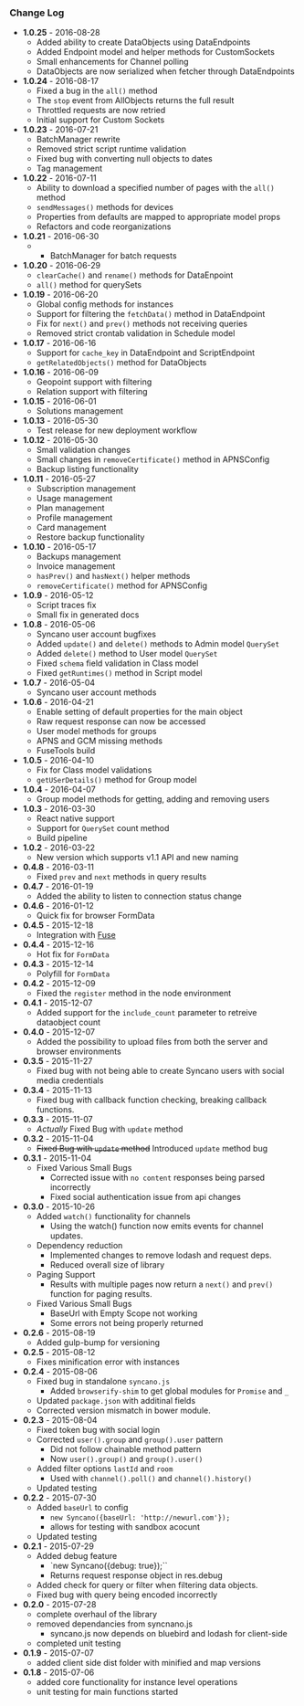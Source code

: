 ### Change Log
* **1.0.25** - 2016-08-28
    * Added ability to create DataObjects using DataEndpoints
    * Added Endpoint model and helper methods for CustomSockets
    * Small enhancements for Channel polling
    * DataObjects are now serialized when fetcher through DataEndpoints
* **1.0.24** - 2016-08-17
    * Fixed a bug in the `all()` method
    * The `stop` event from AllObjects returns the full result
    * Throttled requests are now retried
    * Initial support for Custom Sockets
* **1.0.23** - 2016-07-21
    * BatchManager rewrite
    * Removed strict script runtime validation
    * Fixed bug with converting null objects to dates
    * Tag management
* **1.0.22** - 2016-07-11
    * Ability to download a specified number of pages with the `all()` method
    * `sendMessages()` methods for devices
    * Properties from defaults are mapped to appropriate model props
    * Refactors and code reorganizations
* **1.0.21** - 2016-06-30
    * * BatchManager for batch requests
* **1.0.20** - 2016-06-29
    * `clearCache()` and `rename()` methods for DataEnpoint
    * `all()` method for querySets
* **1.0.19** - 2016-06-20
    * Global config methods for instances
    * Support for filtering the `fetchData()` method in DataEndpoint
    * Fix for `next()` and `prev()` methods not receiving queries
    * Removed strict crontab validation in Schedule model
* **1.0.17** - 2016-06-16
    * Support for `cache_key` in DataEndpoint and ScriptEndpoint
    * `getRelatedObjects()` method for DataObjects
* **1.0.16** - 2016-06-09
    * Geopoint support with filtering
    * Relation support with filtering
* **1.0.15** - 2016-06-01
    * Solutions management
* **1.0.13** - 2016-05-30
    * Test release for new deployment workflow
* **1.0.12** - 2016-05-30
    * Small validation changes
    * Small changes in `removeCertificate()` method in APNSConfig
    * Backup listing functionality
* **1.0.11** - 2016-05-27
    * Subscription management
    * Usage management
    * Plan management
    * Profile management
    * Card management
    * Restore backup functionality
* **1.0.10** - 2016-05-17
    * Backups management
    * Invoice management
    * `hasPrev()` and `hasNext()` helper methods
    * `removeCertificate()` method for APNSConfig
* **1.0.9** - 2016-05-12
    * Script traces fix
    * Small fix in generated docs
* **1.0.8** - 2016-05-06
    * Syncano user account bugfixes
    * Added `update()` and `delete()` methods to Admin model `QuerySet`
    * Added `delete()` method to User model `QuerySet`
    * Fixed `schema` field validation in Class model
    * Fixed `getRuntimes()` method in Script model
* **1.0.7** - 2016-05-04
    * Syncano user account methods
* **1.0.6** - 2016-04-21
    * Enable setting of default properties for the main object
    * Raw request response can now be accessed
    * User model methods for groups
    * APNS and GCM missing methods
    * FuseTools build
* **1.0.5** - 2016-04-10
    * Fix for Class model validations
    * `getUSerDetails()` method for Group model
* **1.0.4** - 2016-04-07
    * Group model methods for getting, adding and removing users
* **1.0.3** - 2016-03-30
    * React native support
    * Support for `QuerySet` count method
    * Build pipeline
* **1.0.2** - 2016-03-22
    * New version which supports v1.1 API and new naming
* **0.4.8** - 2016-03-11
    * Fixed `prev` and `next` methods in query results
* **0.4.7** - 2016-01-19
    * Added the ability to listen to connection status change
* **0.4.6** - 2016-01-12
    * Quick fix for browser FormData
* **0.4.5** - 2015-12-18
    * Integration with [Fuse](https://www.fusetools.com/)
* **0.4.4** - 2015-12-16
    * Hot fix for `FormData`
* **0.4.3** - 2015-12-14
    * Polyfill for `FormData`
* **0.4.2** - 2015-12-09
    * Fixed the `register` method in the node environment
* **0.4.1** - 2015-12-07
    * Added support for the `include_count` parameter to retreive dataobject count
* **0.4.0** - 2015-12-07
    * Added the possibility to upload files from both the server and browser environments
* **0.3.5** - 2015-11-27
    * Fixed bug with not being able to create Syncano users with social media credentials
* **0.3.4** - 2015-11-13
    * Fixed bug with callback function checking, breaking callback functions.
* **0.3.3** - 2015-11-07
    * _Actually_ Fixed Bug with `update` method
* **0.3.2** - 2015-11-04
    * ~~Fixed Bug with `update` method~~ Introduced `update` method bug
* **0.3.1** - 2015-11-04
    * Fixed Various Small Bugs
      * Corrected issue with `no content` responses being parsed incorrectly
      * Fixed social authentication issue from api changes
* **0.3.0** - 2015-10-26
    * Added `watch()` functionality for channels
      * Using the watch() function now emits events for channel updates.
    * Dependency reduction
      * Implemented changes to remove lodash and request deps.
      * Reduced overall size of library
    * Paging Support
      * Results with multiple pages now return a `next()` and `prev()` function for paging results.
    * Fixed Various Small Bugs
      * BaseUrl with Empty Scope not working
      * Some errors not being properly returned
* **0.2.6** - 2015-08-19
    * Added gulp-bump for versioning
* **0.2.5** - 2015-08-12
    * Fixes minification error with instances
* **0.2.4** - 2015-08-06
    * Fixed bug in standalone `syncano.js`
      * Added `browserify-shim` to get global modules for `Promise` and `_`
    * Updated `package.json` with additinal fields
    * Corrected version mismatch in bower module.
* **0.2.3** - 2015-08-04
    * Fixed token bug with social login
    * Corrected `user().group` and `group().user` pattern
      * Did not follow chainable method pattern
      * Now `user().group()` and `group().user()`
    * Added filter options `lastId` and `room`
      * Used with `channel().poll()` and `channel().history()`
    * Updated testing
* **0.2.2** - 2015-07-30
    * Added `baseUrl` to config
        * `new Syncano({baseUrl: 'http://newurl.com'});`
        * allows for testing with sandbox acocunt
    * Updated testing
* **0.2.1** - 2015-07-29
    * Added debug feature
        * `new Syncano({debug: true});``
        * Returns request response object in res.debug
    * Added check for query or filter when filtering data objects.
    * Fixed bug with query being encoded incorrectly
* **0.2.0** - 2015-07-28
    * complete overhaul of the library
    * removed dependancies from syncnano.js
      * syncano.js now depends on bluebird and lodash for client-side
    * completed unit testing
* **0.1.9** - 2015-07-07
    * added client side dist folder with minified and map versions
* **0.1.8** - 2015-07-06
    * added core functionality for instance level operations
    * unit testing for main functions started
